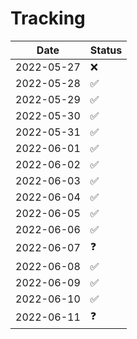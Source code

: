 # Tracking

| Date | Status |
|-|-|
| 2022-05-27 | :x: |
| 2022-05-28 | :white_check_mark: |
| 2022-05-29 | :white_check_mark: |
| 2022-05-30 | :white_check_mark: |
| 2022-05-31 | :white_check_mark: |
| 2022-06-01 | :white_check_mark: |
| 2022-06-02 | :white_check_mark: |
| 2022-06-03 | :white_check_mark: |
| 2022-06-04 | :white_check_mark: |
| 2022-06-05 | :white_check_mark: |
| 2022-06-06 | :white_check_mark: |
| 2022-06-07 | :question: |
| 2022-06-08 | :white_check_mark: |
| 2022-06-09 | :white_check_mark: |
| 2022-06-10 | :white_check_mark: |
| 2022-06-11 | :question: |
